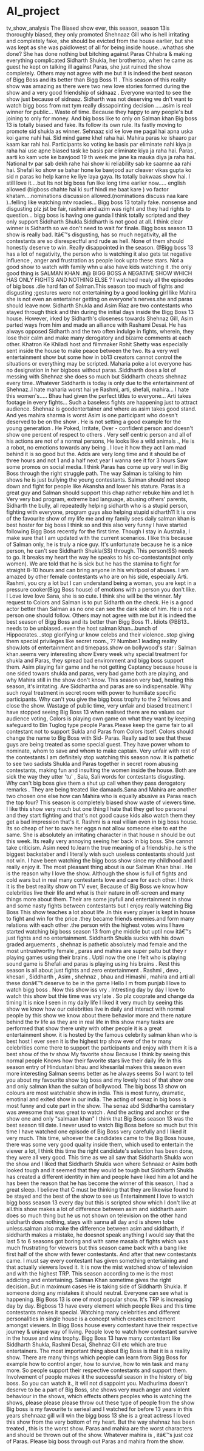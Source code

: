 # AI_project
tv_show_analysis
The Biased show ever, this season, season 13is thoroughly biased, they only promoted Shehnaaz Gill who is hell irritating and completely fake, she should be evicted from the house earlier, but she was kept as she was paidlowest of all for being inside house...whathas she done? She has done nothing but bitching against Paras Chhabra & making everything complicated Sidharth Shukla, her brothertoo, when he came as guest he kept on talking ill against Paras, she just ruined the show completely.
Others may not agree with me but it is indeed the best season of Bigg Boss and its better than Bigg Boss 11 .
This season of this reality show was amazing as there were two new love stories formed during the show and a very good friendship of sidnaaz . Everyone wanted to see the show just because of sidnaaz.
Sidharth was not deserving we dn't want to watch bigg boss from nxt tym really dissapointing decision .....asim is real winner for public...
Waste of time. Because they happy to any people's but joining to only for money. And big boss like to only on Salman khan
Big boss 13 is totally biased and fake. Its follow its own rule. Its fastly moving to promote sid shukla as winner. Sehnaaz sid ke love me pagal hai apna uska koi game nahi hai. Sid mind game khel raha hai. Mahira paras ke ishaaro par kaam kar rahi hai. Participants ko voting ke basis par eliminate nahi kiya ja raha hai use apne biased task ke basis par eliminate kiya ja raha hai. Paras , aarti ko kam vote ke bawjood 19 th week me jane ka mauka diya ja raha hai. National tv par sab dekh rahe hai show ki reliability sab ke saamne aa rahi hai. Shefali ko show se bahar hone ke bawjood aur cleaver vikas gupta ko sid n paras ko help karne ke liye laya gaya. Its totally bakwaas show hai.
I still love it....but Its not big boss fun like long time earlier now..... english allowed (bigboss chahte hai ki surf hindi me baat kare ) vo factor khatam....nominations discussion allowed.(nominations discuss naa kare )..felling like watching mtv roadies...
Bigg boss 13 totally fake.
nonsense and disgusting plz jst be fair, rashmi and azim was right and they had rights to question... bigg boss is having one gunda
I think totally scripted and they only support Siddharth Shukla.Siddharth is not good at all. I think clear winner is Sidharth so we don't need to wait for finale.
Bigg boss season 13 show is really bad. Itâ€™s disgusting, has so much negativity, all the contestants are so disrespectful and rude as hell. None of them should honestly deserve to win. Really disappointed in the season.
@Bigg boss 13 has a lot of negativity, the person who is watching it also gets tat negative influence , anger and frustration as people look upto these stars. Not a good show to watch with family whn u also have kids watching it .the only good thing is SALMAN KHAN .#@ BIGG BOSS A NEGATIVE SHOW WHICH HAS ONLY FIGHTS AND NOTHING ELSE ?
I watched nealy all the episodes of big boss .die hard fan of Salman.This season too much of fights and disgusting ;gestures were not entertaining by a good looking girl like Mahira she is not even an entertainer getting on everyone's nerves.she and paras should leave now.
Sidharth Shukla and Asim Riaz are two contestants who stayed through thick and thin during the initial days inside the Bigg Boss 13 house. However, irked by Sidharth's closeness towards Shehnaz Gill, Asim parted ways from him and made an alliance with Rashami Desai. He has always opposed Sidharth and the two often indulge in fights, wherein, they lose their calm and make many derogatory and bizarre comments at each other. Khatron Ke Khiladi host and filmmaker Rohit Shetty was especially sent inside the house to make peace between the two.
Its a very well entertainment show but some how in bb13 creators cannot control the situations or everything may be scripted.
Maharia poke a lot everyone has no designation in her bigboss without paras..Siddharth does a lot of messing with Shehnaz she does so much but Siddharth cheats shehnaz every time..Whatever Siddharth is today is only due to the entertainment of Shehnaz..I hate maharia worst hai ye
Rashmi, arti, shefali, mahira... I hate this women's..... Bhau had given the perfect titles to everyone... Arti takes footage in every fights... Such a baseless fights are happening just to attract audience. Shehnaz is goodentertainer and where as asim takes good stand. And yes mahira sharma is worst
Asim is one participant who doesn't deserved to be on the show . He is not setting a good example for the young generation . He Poked, Irritate, Over - confident person and doesn't show one percent of respect to others . Very self centric person and all of his actions are not of a normal persons, He looks like a wild animals ., He is a robot, no emotions towards any being .
I love it how they act I am mad behind it is so good but the. Adds are very long time and it should be of three hours and not 1 and a half next year I wanna see it for 3 hours
Saw some promos on social media. I think Paras has come up very well in Big Boss through the right struggle path. The way Salman is talking to him shows he is just bullying the young contestants. Salman should not stoop down and fight for people like Akansha and lower his stature. Paras is a great guy and Salman should support this chap rather rebuke him and let h
Very very bad program, extreme bad language, abusing others' parents, Sidharth the bully, all repeatedly helping sidharth who is a stupid person, fighting with everyone, program guys also helping stupid sidharth11
It is one of the favourite show of my life me and my family sees daily salman khan is best hoster for big boss I think so and this also very funny
I have started following Bigg Boss recently for the first time. Though I stay in Australia, I make sure that I am updated with the current scenarios. I like this because of Salman only, he is truly a nice guy. It's unfortunate because he is a nice person, he can't see Siddharth Shukla(SS) through. This person(SS) needs to go. It breaks my heart the way he speaks to his co-contestants(not only women). We are told that he is sick but he has the stamina to fight for straight 8-10 hours and can bring anyone in his whirlpool of abuses. I am amazed by other female contestants who are on his side, especially Arti. Rashmi, you cry a lot but I can understand being a woman, you are kept in a pressure cooker(Bigg Boss house) of emotions with a person you don't like. I Love love love Sana, she is so cute. I think she will be the winner. My request to Colors and Salman is to put Sidharth on the check. He is a good actor better than Salman as no one can see the dark side of him. He is not a person one should follow.
Others may not agree with me but it is indeed the best season of Bigg Boss and its better than Bigg Boss 11 .
Idiots @BB13.. needs to be unbiased..even the host salman khan...bunch of Hippocrates...stop glorifying ur know celebs and their violence..stop giving them special privileges like secret room., ??
Number.1 leading reality show.lots of entertainment and timepass.show on bollywood's star : Salman khan.seems very interesting show
Every week why special treatment for shukla and Paras, they spread bad environment and bigg boss support them. Asim playing fair game and he not getting Captancy because house is one sided towars shukla and paras, very bad game both are playing, and why Mahira still in the show don't know. This season very bad, heating this season, it's irritating.
Are Siddhartha and paras are so indispensable. Why such royal treatment in secret room with power to humiliate specific participants. Why can't you give the bigg boss trophy to the 2 fellows and close the show. Wastage of public time, very unfair and biased treatment
I have stopped seeing Big Boss 13 when realised there are no values our audience voting, Colors is playing own game on what they want by keeping safeguard to Bin Tuglog type people Paras.Please keep the game fair to all contestant not to support Sukla and Paras from Colors itself.
Colors should change the name to Big Boss with Sid- Paras. Really sad to see that these guys are being treated as some special guest. They have power whom to nominate, whom to save and whom to make captain. Very unfair with rest of the contestants.I am definitely stop watching this season now.
It is pathetic to see two sadists Shukla and Paras together in secret room abusing contestants, making fun and insulting the women inside the house. Both are sick the way they utter 'tu' , Sala, Sali words for contestants disgusting. Why can't big boss give them a shut up call when they pass derogatory remarks . They are being treated like damaads.Sana and Mahira are another two chosen one else how can Mahira who is equally abusive as Paras reach the top four? This season is completely biased show waste of viewers time.
I like this show very much but one thing I hate that they get too personal and they start fighting and that's not good cause kids also watch them they get a bad impression that's it.
Rashmi is a real villian even in big boss house. Its so cheap of her to save her eggs n not allow someone else to eat the same. She is absolutely an irritating character in that house n should be out this week. Its really very annoying seeing her back in big boss. She cannot take criticism. Asim need to.learn the true meaning of a friendship..he is the biggest backstaber and i literally wish such useless contestants should just not win.
I have been watching the bigg boss show since my childhood and I really enjoy it. The most pleasant thing about is our Salman Khan bhai . He is the reason why I love the show. Although the show is full of fights and cold wars but in real many contestants love and care for each other.
I think it is the best reality show on TV ever, Because of Big Boss we know how celebrities live their life and what is their nature in off-screen and many things more about them. Their are some joyfull and entertainment in show and some nasty fights between contestants but I enjoy really watching Big Boss
This show teaches a lot about life .In this every player is kept in house to fight and win for the price .they became friends enemies.and form many relations with each other .the person with the highest votes wins
I have started watching big boss season 13 from ghe middle but uptil now itâ€™s just fights and no entertainment. Siddharth Shukla sucks with his down graded arguements , shehnaz is pathetic absolutely mad female and the most untrustworthy female , paras and mahira are super paltu but they r playing games using their brains . Uptil now the one I felt who is playing sound game is Shefali and paras is playing using his brains . Rest this season is all about just fights and zero entertainment . Rashmi , devo , khesari , Siddharth , Asim , shehnaz , bhau and Himashi , mahira and arti all these donâ€™t deserve to be in the game 
Hello I m from punjab I love to watch bigg boss . Now this show iss vry . Intresting day by day I love to watch this show but thie time was vry late . So plz cooprate and change da timing
It is nice I seen in my daily life I liked it very much by seeing this show we know how our celebrities live in daily and interact with normal people by this show we know about there behavior more and there nature behind the tv life as they are in real life in this show many tasks are performed that show there unity with other people it is a great entertainment show. it is hosted by the famous celebrity salman khan who is best host I ever seen it is the highest trp show ever of the tv many celebrities come there to support the participants and enjoy with them it is a best show of the tv show
My favorite show Because I think by seeing this normal people Knows how their favorite stars live their daily life In this season entry of Hindustani bhau and khesarilal makes this season even more interesting Salman seems better as he always seems
So I want to tell you about my favourite show big boss and my lovely host of that show one and only salman khan the sultan of bollywood.
The big boss 13 show on colours are most watchable show in india. This is most funny, dramatic, emotinal and exited show in our india. The acting of senaz in big boss is most funny and cute part in the show. Tha senaz abd Siddhartha camistary was awesome that was great to watch . And the acting and anchor or the show one and only "salmaan khan"
I think that Big Boss season 13 was the best season till date. I never used to watch Big Boss before so much but this time I have watched one episode of Big Boss very carefully and I liked it very much. This time, whoever the candidates came to the Big Boss house, there was some very good quality inside them, which used to entertain the viewer a lot, I think this time the right candidate's selection has been done, they were all very good. This time as we all saw that Siddharth Shukla won the show and I liked that Siddharth Shukla won where Sehnaaz or Asim both looked tough and it seemed that they would be tough but Siddharth Shukla has created a different identity in him and people have liked him a lot and he has been the reason that he has become the winner of this season, I had a great sleep. I believe that C must be thinking that they are likewise found to be stayed and the best of the show to see us Entertainment
I love to watch bigg boss season 13 every day but this is scripted show which I don't like at all.this show makes a lot of difference between asim and siddharth.asim does so much thing but he us not shown on television on the other hand siddharth does nothing, stays with sanna all day and is shown tobe unless.salman also make the difference between asim and siddharth, if siddharth makes a mistake, he doesnot speak anything
I would say that the last 5 to 6 seasons got boring and with same masala of fights which was much frustrating for viewers but this season came back with a bang like first half of the show with fewer contestants. And after that new contestants came. I must say every contestant has given something entertaining and that actually viewers loved it. It is now the mist watched show of television and with the highest TRP. This season according to me is the most addicting and entertaining.
Salman Khan sometime gives the right decision..But in maximum cases He is taking side of Siddharth Shukla. If someone doing any mistakes it should neutral. Everyone can see what is happening.
Big Boss 13 is one of most popular show. It's TRP is increasing day by day. Bigboss 13 have every element which people likes and this time contestants makes it special. Watching many celebrities and different personalities in single house is a concept which creates excitement amongst viewers. In Bigg Boss house every contestant have their respective journey & unique way of living. People love to watch how contestant survive in the house and wins trophy. Bigg Boss 13 have many contestant like Siddharth Shukla, Rashmi Desai, Shehnaz Gill etc which are true entertainers. The most important thing about Big Boss is that it is a reality show. There are many things which people can learn from Bigg Boss for example how to control anger, how to survive, how to win task and many more. So people support their respective contestants and support them. Involvement of people makes it the successful season in the history of big boss. So you can watch it., it will not disappoint you.
Madhurima doesn't deserve to be a part of Big Boss, she shows very much anger and violent behaviour in the shows, which effects others peoples who is watching the shows, please please please throw out these type of people from the show
Big boss is my favourite tv serieal and I watched for before 13 years in this years shehnaaz gill will win the bigg boss 13 she is a great actress
I loved this show from the very bottom of my heart. But the way shehnaz has been treated , this is the worst show. Paras and mahira are the worst characters and should be thrown out of the show. Whatever mahira is , itâ€™s just coz of Paras. Please big boss through out Paras and mahira from the show.
